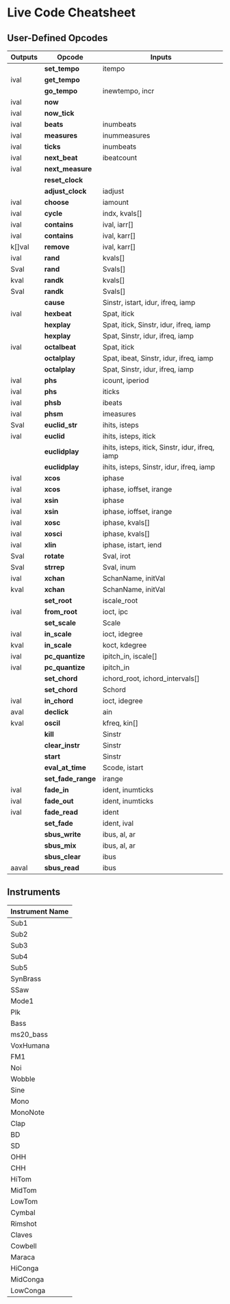 # Live Code Cheatsheet

## User-Defined Opcodes

|Outputs | Opcode | Inputs |
| ---- | ---- | ---- |
|  | **set\_tempo** | itempo  |
| ival | **get\_tempo** |  |
|  | **go\_tempo** | inewtempo, incr  |
| ival | **now** |  |
| ival | **now\_tick** |  |
| ival | **beats** | inumbeats  |
| ival | **measures** | inummeasures  |
| ival | **ticks** | inumbeats  |
| ival | **next\_beat** | ibeatcount  |
| ival | **next\_measure** |  |
|  | **reset\_clock** |  |
|  | **adjust\_clock** | iadjust  |
| ival | **choose** | iamount  |
| ival | **cycle** | indx, kvals[]  |
| ival | **contains** | ival, iarr[]  |
| ival | **contains** | ival, karr[]  |
| k[]val | **remove** | ival, karr[]  |
| ival | **rand** | kvals[]  |
| Sval | **rand** | Svals[]  |
| kval | **randk** | kvals[]  |
| Sval | **randk** | Svals[]  |
|  | **cause** | Sinstr, istart, idur, ifreq, iamp  |
| ival | **hexbeat** | Spat, itick  |
|  | **hexplay** | Spat, itick, Sinstr, idur, ifreq, iamp  |
|  | **hexplay** | Spat, Sinstr, idur, ifreq, iamp  |
| ival | **octalbeat** | Spat, itick  |
|  | **octalplay** | Spat, ibeat, Sinstr, idur, ifreq, iamp  |
|  | **octalplay** | Spat, Sinstr, idur, ifreq, iamp  |
| ival | **phs** | icount, iperiod  |
| ival | **phs** | iticks  |
| ival | **phsb** | ibeats  |
| ival | **phsm** | imeasures  |
| Sval | **euclid\_str** | ihits, isteps  |
| ival | **euclid** | ihits, isteps, itick   |
|  | **euclidplay** | ihits, isteps, itick, Sinstr, idur, ifreq, iamp  |
|  | **euclidplay** | ihits, isteps, Sinstr, idur, ifreq, iamp  |
| ival | **xcos** | iphase   |
| ival | **xcos** | iphase, ioffset, irange   |
| ival | **xsin** | iphase   |
| ival | **xsin** | iphase, ioffset, irange   |
| ival | **xosc** | iphase, kvals[]   |
| ival | **xosci** | iphase, kvals[]   |
| ival | **xlin** | iphase, istart, iend  |
| Sval | **rotate** | Sval, irot  |
| Sval | **strrep** | Sval, inum  |
| ival | **xchan** | SchanName, initVal  |
| kval | **xchan** | SchanName, initVal  |
|  | **set\_root** | iscale_root  |
| ival | **from\_root** | ioct, ipc  |
|  | **set\_scale** | Scale  |
| ival | **in\_scale** | ioct, idegree  |
| kval | **in\_scale** | koct, kdegree  |
| ival | **pc\_quantize** | ipitch_in, iscale[]  |
| ival | **pc\_quantize** | ipitch_in  |
|  | **set\_chord** | ichord_root, ichord_intervals[]  |
|  | **set\_chord** | Schord  |
| ival | **in\_chord** | ioct, idegree  |
| aval | **declick** | ain  |
| kval | **oscil** | kfreq, kin[]  |
|  | **kill** | Sinstr  |
|  | **clear\_instr** | Sinstr  |
|  | **start** | Sinstr  |
|  | **eval\_at\_time** | Scode, istart  |
|  | **set\_fade\_range** | irange  |
| ival | **fade\_in** | ident, inumticks  |
| ival | **fade\_out** | ident, inumticks  |
| ival | **fade\_read** | ident  |
|  | **set\_fade** | ident, ival  |
|  | **sbus\_write** | ibus, al, ar  |
|  | **sbus\_mix** | ibus, al, ar  |
|  | **sbus\_clear** | ibus  |
| aaval | **sbus\_read** | ibus  |
## Instruments

|Instrument Name | 
| ---- | 
|  Sub1 | 
|  Sub2 | 
|  Sub3 | 
|  Sub4 | 
|  Sub5 | 
|  SynBrass | 
|  SSaw | 
|  Mode1 | 
|  Plk | 
|  Bass | 
|  ms20_bass | 
|  VoxHumana | 
|  FM1 | 
|  Noi | 
|  Wobble | 
|  Sine | 
|  Mono | 
|  MonoNote | 
|  Clap | 
|  BD   | 
|  SD   | 
|  OHH  | 
|  CHH  | 
|  HiTom  | 
|  MidTom  | 
|  LowTom   | 
|  Cymbal   | 
|  Rimshot  | 
|  Claves | 
|  Cowbell | 
|  Maraca   | 
|  HiConga  | 
|  MidConga   | 
|  LowConga   | 
